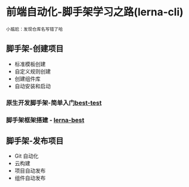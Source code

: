 # 前端自动化-脚手架学习之路(lerna-cli)
`小尴尬：发现仓库名写错了哈`

## 脚手架-创建项目

- 标准模板创建
- 自定义规则创建
- 创建组件库
- 自动安装和启动

### 原生开发脚手架-简单入门[best-test](https://github.com/luozyiii/learn-cli/tree/main/best-test)

### 脚手架框架搭建 - [lerna-best](https://github.com/luozyiii/learn-cli/tree/main/lerna-best)

## 脚手架-发布项目

- Git 自动化
- 云构建
- 项目自动发布
- 组件自动发布
